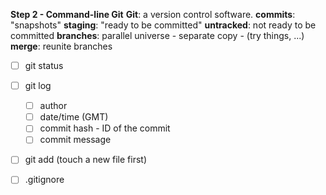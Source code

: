 **Step 2 - Command-line Git**
**Git**: a version control software.
**commits**: "snapshots" 
**staging**: "ready to be committed"
**untracked**: not ready to be committed
**branches**: parallel universe - separate copy - (try things, ...)
**merge**: reunite branches

- [ ] git status
- [ ] git log
  - [ ] author
  - [ ] date/time (GMT)
  - [ ] commit hash - ID of the commit
  - [ ] commit message 
- [ ] git add  (touch a new file first)
- [ ] .gitignore

